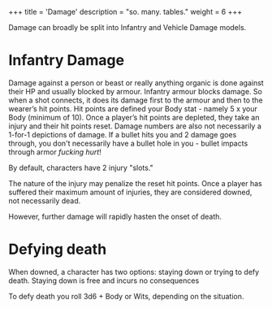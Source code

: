 +++
title = 'Damage'
description = "so. many. tables."
weight = 6
+++

Damage can broadly be split into Infantry and Vehicle Damage models.

# Infantry Damage
Damage against a person or beast or really anything organic is done against their HP and usually blocked by armour. Infantry armour blocks damage. So when a shot connects, it does its damage first to the armour and then to the wearer’s hit points. Hit points are defined your Body stat - namely 5 x your Body (minimum of 10). Once a player’s hit points are depleted, they take an injury and their hit points reset. Damage numbers are also not necessarily a 1-for-1 depictions of damage. If a bullet hits you and 2 damage goes through, you don't necessarily have a bullet hole in you - bullet impacts through armor *fucking hurt*!

By default, characters have 2 injury "slots." 

The nature of the injury may penalize the reset hit points. Once a player has suffered their maximum amount of injuries, they are considered downed, not necessarily dead. 

However, further damage will rapidly hasten the onset of death.  

# Defying death
When downed, a character has two options: staying down or trying to defy death. Staying down is free and incurs no consequences

To defy death you roll 3d6 + Body or Wits, depending on the situation. 